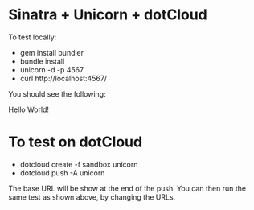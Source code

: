 Sinatra + Unicorn + dotCloud
=====================================

To test locally:

- gem install bundler
- bundle install
- unicorn -d -p 4567
- curl http://localhost:4567/

You should see the following:

  Hello World!


To test on dotCloud
===================

- dotcloud create -f sandbox unicorn
- dotcloud push -A unicorn

The base URL will be show at the end of the push. You can then run the same
test as shown above, by changing the URLs.